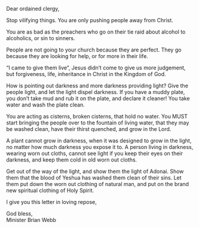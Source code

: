 Dear ordained clergy,

Stop vilifying things. You are only pushing people away from Christ.

You are as bad as the preachers who go on their tie raid about alcohol to alcoholics, or sin to sinners.

People are not going to your church because they are perfect. They go because they are looking for help, or for more in their life.

“I came to give them live”, Jesus didn’t come to give us more judgement, but forgiveness, life, inheritance in Christ in the Kingdom of God.

How is pointing out darkness and more darkness providing light? Give the people light, and let the light dispel darkness. If you have a muddy plate, you don’t take mud and rub it on the plate, and declare it cleaner! You take water and wash the plate clean.

You are acting as cisterns, broken cisterns, that hold no water. You MUST start bringing the people over to the fountain of living water, that they may be washed clean, have their thirst quenched, and grow in the Lord.

A plant cannot grow in darkness, when it was designed to grow in the light, no matter how much darkness you expose it to. A person living in darkness, wearing worn out cloths, cannot see light if you keep their eyes on their darkness, and keep them cold in old worn out cloths.

Get out of the way of the light, and show them the light of Adonai. Show them that the blood of Yeshua has washed them clean of their sins. Let them put down the worn out clothing of natural man, and put on the brand new spiritual clothing of Holy Spirit.

I give you this letter in loving repose,

God bless,<br/>
Minister Brian Webb
